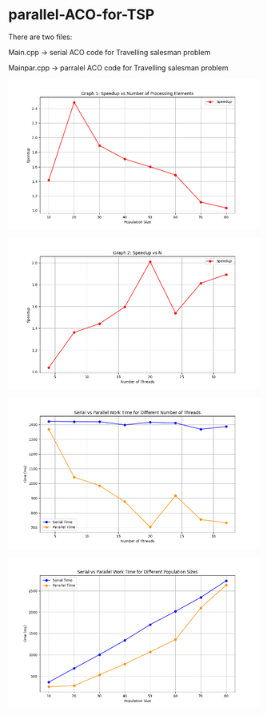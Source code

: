 # parallel-ACO-for-TSP

There are two files:

Main.cpp -> serial ACO code for Travelling salesman problem

Mainpar.cpp -> parralel ACO code for Travelling salesman problem

![plot](./plot/graph1.png)

![plot](./plot/graph2.png)

![plot](./plot/num_threads_plot.png)

![plot](./plot/population_sizes_plot.png)
